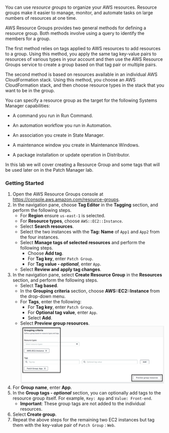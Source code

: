 You can use *resource groups* to organize your AWS resources. Resource groups make it easier to manage, monitor, and automate tasks on large numbers of resources at one time.

AWS Resource Groups provides two general methods for defining a resource group. Both methods involve using a query to identify the members for a group.

The first method relies on tags applied to AWS resources to add resources to a group. Using this method, you apply the same tag key-value pairs to resources of various types in your account and then use the AWS Resource Groups service to create a group based on that tag pair or multiple pairs.

The second method is based on resources available in an individual AWS CloudFormation stack. Using this method, you choose an AWS CloudFormation stack, and then choose resource types in the stack that you want to be in the group.

You can specify a resource group as the target for the following Systems Manager capabilities:

* A command you run in Run Command.

* An automation workflow you run in Automation.

* An association you create in State Manager.

* A maintenance window you create in Maintenance Windows.

* A package installation or update operation in Distributor.

In this lab we will cover creating a Resource Group and some tags that will be used later on in the Patch Manager lab.  

### Getting Started

1. Open the AWS Resource Groups console at https://console.aws.amazon.com/resource-groups.
1. In the navigation pane, choose **Tag Editor** in the **Tagging** section, and perform the following steps.
    - For **Region** ensure ```us-east-1``` is selected.
    - For **Resource types**, choose ```AWS::EC2::Instance```.
    - Select **Search resources**.
    - Select the two instances with the **Tag: Name** of ```App1``` and ```App2``` from the four instances.
    - Select **Manage tags of selected resources** and perform the following steps.
        - Choose **Add tag**.
        - For **Tag key**, enter ```Patch Group```.
        - For **Tag value - *optional***, enter ```App```.
    - Select **Review and apply tag changes**.
1.  In the navigation pane, select **Create Resource Group** in the **Resources** section, and perform the following steps.
    - Select **Tag based**.
    - In the **Grouping criteria** section, choose **AWS::EC2::Instance** from the drop-down menu.
    - For **Tags**, enter the following:
        - For **Tag key**, enter ```Patch Group```.
        - For **Optional tag value**, enter ```App```.
        - Select **Add**.
    - Select **Preview group resources**.
    ![](./media/image3.png)
1.  For **Group name**, enter **App**.
1.  In the **Group tags - *optional*** section, you can optionally add tags to the resource group itself. For example, ```Key: App``` and ```Value: Front-end```.
    - **Important**: These group tags are not added to the individual resources.
1.  Select **Create group**.
1.  Repeat the above steps for the remaining two EC2 instances but tag them with the key-value pair of ```Patch Group``` : ```Web```.